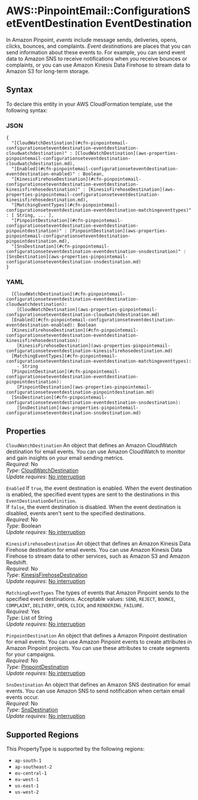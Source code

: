 # AWS::PinpointEmail::ConfigurationSetEventDestination EventDestination<a name="aws-properties-pinpointemail-configurationseteventdestination-eventdestination"></a>

In Amazon Pinpoint, *events* include message sends, deliveries, opens, clicks, bounces, and complaints\. *Event destinations* are places that you can send information about these events to\. For example, you can send event data to Amazon SNS to receive notifications when you receive bounces or complaints, or you can use Amazon Kinesis Data Firehose to stream data to Amazon S3 for long\-term storage\.

## Syntax<a name="aws-properties-pinpointemail-configurationseteventdestination-eventdestination-syntax"></a>

To declare this entity in your AWS CloudFormation template, use the following syntax:

### JSON<a name="aws-properties-pinpointemail-configurationseteventdestination-eventdestination-syntax.json"></a>

```
{
  "[CloudWatchDestination](#cfn-pinpointemail-configurationseteventdestination-eventdestination-cloudwatchdestination)" : [CloudWatchDestination](aws-properties-pinpointemail-configurationseteventdestination-cloudwatchdestination.md),
  "[Enabled](#cfn-pinpointemail-configurationseteventdestination-eventdestination-enabled)" : Boolean,
  "[KinesisFirehoseDestination](#cfn-pinpointemail-configurationseteventdestination-eventdestination-kinesisfirehosedestination)" : [KinesisFirehoseDestination](aws-properties-pinpointemail-configurationseteventdestination-kinesisfirehosedestination.md),
  "[MatchingEventTypes](#cfn-pinpointemail-configurationseteventdestination-eventdestination-matchingeventtypes)" : [ String, ... ],
  "[PinpointDestination](#cfn-pinpointemail-configurationseteventdestination-eventdestination-pinpointdestination)" : [PinpointDestination](aws-properties-pinpointemail-configurationseteventdestination-pinpointdestination.md),
  "[SnsDestination](#cfn-pinpointemail-configurationseteventdestination-eventdestination-snsdestination)" : [SnsDestination](aws-properties-pinpointemail-configurationseteventdestination-snsdestination.md)
}
```

### YAML<a name="aws-properties-pinpointemail-configurationseteventdestination-eventdestination-syntax.yaml"></a>

```
  [CloudWatchDestination](#cfn-pinpointemail-configurationseteventdestination-eventdestination-cloudwatchdestination): 
    [CloudWatchDestination](aws-properties-pinpointemail-configurationseteventdestination-cloudwatchdestination.md)
  [Enabled](#cfn-pinpointemail-configurationseteventdestination-eventdestination-enabled): Boolean
  [KinesisFirehoseDestination](#cfn-pinpointemail-configurationseteventdestination-eventdestination-kinesisfirehosedestination): 
    [KinesisFirehoseDestination](aws-properties-pinpointemail-configurationseteventdestination-kinesisfirehosedestination.md)
  [MatchingEventTypes](#cfn-pinpointemail-configurationseteventdestination-eventdestination-matchingeventtypes): 
    - String
  [PinpointDestination](#cfn-pinpointemail-configurationseteventdestination-eventdestination-pinpointdestination): 
    [PinpointDestination](aws-properties-pinpointemail-configurationseteventdestination-pinpointdestination.md)
  [SnsDestination](#cfn-pinpointemail-configurationseteventdestination-eventdestination-snsdestination): 
    [SnsDestination](aws-properties-pinpointemail-configurationseteventdestination-snsdestination.md)
```

## Properties<a name="aws-properties-pinpointemail-configurationseteventdestination-eventdestination-properties"></a>

`CloudWatchDestination`  <a name="cfn-pinpointemail-configurationseteventdestination-eventdestination-cloudwatchdestination"></a>
An object that defines an Amazon CloudWatch destination for email events\. You can use Amazon CloudWatch to monitor and gain insights on your email sending metrics\.  
*Required*: No  
*Type*: [CloudWatchDestination](aws-properties-pinpointemail-configurationseteventdestination-cloudwatchdestination.md)  
*Update requires*: [No interruption](https://docs.aws.amazon.com/AWSCloudFormation/latest/UserGuide/using-cfn-updating-stacks-update-behaviors.html#update-no-interrupt)

`Enabled`  <a name="cfn-pinpointemail-configurationseteventdestination-eventdestination-enabled"></a>
If `true`, the event destination is enabled\. When the event destination is enabled, the specified event types are sent to the destinations in this `EventDestinationDefinition`\.  
If `false`, the event destination is disabled\. When the event destination is disabled, events aren't sent to the specified destinations\.  
*Required*: No  
*Type*: Boolean  
*Update requires*: [No interruption](https://docs.aws.amazon.com/AWSCloudFormation/latest/UserGuide/using-cfn-updating-stacks-update-behaviors.html#update-no-interrupt)

`KinesisFirehoseDestination`  <a name="cfn-pinpointemail-configurationseteventdestination-eventdestination-kinesisfirehosedestination"></a>
An object that defines an Amazon Kinesis Data Firehose destination for email events\. You can use Amazon Kinesis Data Firehose to stream data to other services, such as Amazon S3 and Amazon Redshift\.  
*Required*: No  
*Type*: [KinesisFirehoseDestination](aws-properties-pinpointemail-configurationseteventdestination-kinesisfirehosedestination.md)  
*Update requires*: [No interruption](https://docs.aws.amazon.com/AWSCloudFormation/latest/UserGuide/using-cfn-updating-stacks-update-behaviors.html#update-no-interrupt)

`MatchingEventTypes`  <a name="cfn-pinpointemail-configurationseteventdestination-eventdestination-matchingeventtypes"></a>
The types of events that Amazon Pinpoint sends to the specified event destinations\. Acceptable values: `SEND`, `REJECT`, `BOUNCE`, `COMPLAINT`, `DELIVERY`, `OPEN`, `CLICK`, and `RENDERING_FAILURE`\.  
*Required*: Yes  
*Type*: List of String  
*Update requires*: [No interruption](https://docs.aws.amazon.com/AWSCloudFormation/latest/UserGuide/using-cfn-updating-stacks-update-behaviors.html#update-no-interrupt)

`PinpointDestination`  <a name="cfn-pinpointemail-configurationseteventdestination-eventdestination-pinpointdestination"></a>
An object that defines a Amazon Pinpoint destination for email events\. You can use Amazon Pinpoint events to create attributes in Amazon Pinpoint projects\. You can use these attributes to create segments for your campaigns\.  
*Required*: No  
*Type*: [PinpointDestination](aws-properties-pinpointemail-configurationseteventdestination-pinpointdestination.md)  
*Update requires*: [No interruption](https://docs.aws.amazon.com/AWSCloudFormation/latest/UserGuide/using-cfn-updating-stacks-update-behaviors.html#update-no-interrupt)

`SnsDestination`  <a name="cfn-pinpointemail-configurationseteventdestination-eventdestination-snsdestination"></a>
An object that defines an Amazon SNS destination for email events\. You can use Amazon SNS to send notification when certain email events occur\.  
*Required*: No  
*Type*: [SnsDestination](aws-properties-pinpointemail-configurationseteventdestination-snsdestination.md)  
*Update requires*: [No interruption](https://docs.aws.amazon.com/AWSCloudFormation/latest/UserGuide/using-cfn-updating-stacks-update-behaviors.html#update-no-interrupt)

## Supported Regions

This PropertyType is supported by the following regions:

- `ap-south-1`
- `ap-southeast-2`
- `eu-central-1`
- `eu-west-1`
- `us-east-1`
- `us-west-2`
